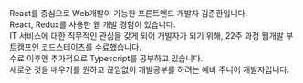 React를 중심으로 Web개발이 가능한 프론트엔드 개발자 김준환입니다. </br>
React, Redux를 사용한 웹 개발 경험이 있습니다. </br>
IT 서비스에 대한 직무적인 관심을 갖게 되어 개발자가 되기 위해, 22주 과정 웹개발 부트캠프인 코드스테이츠를 수료했습니다. </br>
수료 이후엔 추가적으로 Typescript를 공부하고 있습니다. </br>
새로운 것을 배우기를 원하고 끊임없이 개발공부를 하려는 예비 주니어 개발자입니다.
